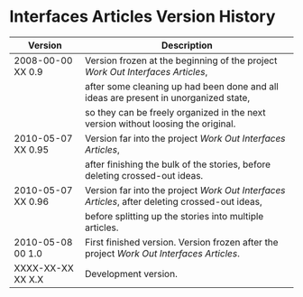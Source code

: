 ﻿Interfaces Articles Version History
===================================

| Version             | Description                                                                                    |
|---------------------|------------------------------------------------------------------------------------------------|
| 2008-00-00 XX  0.9  | Version frozen at the beginning of the project *Work Out Interfaces Articles*,                 |
|                     | after some cleaning up had been done and all ideas are present in unorganized state,           |
|                     | so they can be freely organized in the next version without loosing the original.              |
| 2010-05-07 XX  0.95 | Version far into the project *Work Out Interfaces Articles*,                                   |
|                     | after finishing the bulk of the stories, before deleting crossed-out ideas.                    |
| 2010-05-07 XX  0.96 | Version far into the project *Work Out Interfaces Articles*, after deleting crossed-out ideas, |
|                     | before splitting up the stories into multiple articles.                                        |
| 2010-05-08 00  1.0  | First finished version. Version frozen after the project *Work Out Interfaces Articles*.       |
| XXXX-XX-XX XX  X.X  | Development version.                                                                           |
